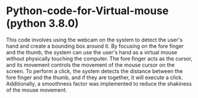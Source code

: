 # Python-code-for-Virtual-mouse (python 3.8.0)

This code involves using the webcam on the system to detect the user's hand and create a bounding box around it. 
By focusing on the fore finger and the thumb, the system can use the user's hand as a virtual mouse without physically touching the computer. 
The fore finger acts as the cursor, and its movement controls the movement of the mouse cursor on the screen. 
To perform a click, the system detects the distance between the fore finger and the thumb, and if they are together, it will execute a click. 
Additionally, a smoothness factor was implemented to reduce the shakiness of the mouse movement.
